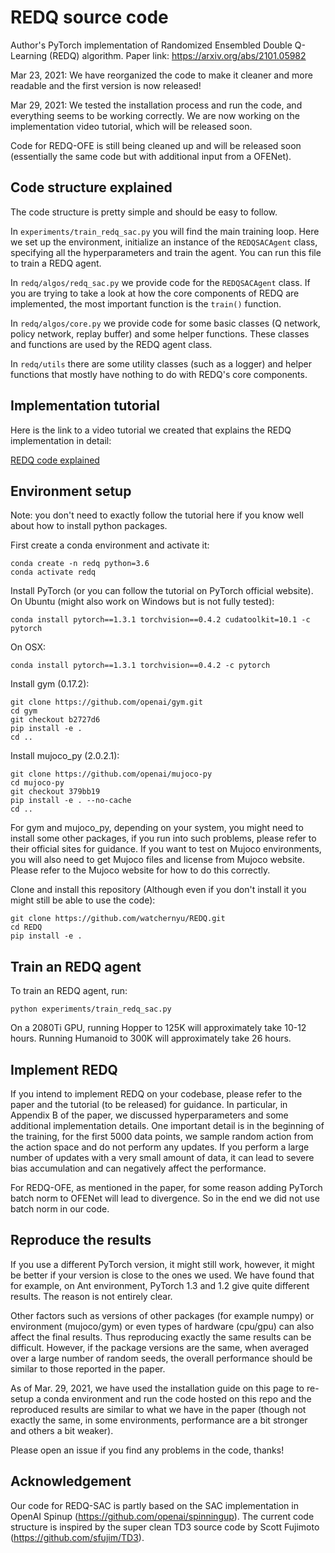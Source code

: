 # REDQ source code
Author's PyTorch implementation of Randomized Ensembled Double Q-Learning (REDQ) algorithm. Paper link: https://arxiv.org/abs/2101.05982

Mar 23, 2021: We have reorganized the code to make it cleaner and more readable and the first version is now released! 

Mar 29, 2021: We tested the installation process and run the code, and everything seems to be working correctly. We are now working on the implementation video tutorial, which will be released soon. 

Code for REDQ-OFE is still being cleaned up and will be released soon (essentially the same code but with additional input from a OFENet). 

## Code structure explained
The code structure is pretty simple and should be easy to follow. 

In `experiments/train_redq_sac.py` you will find the main training loop. Here we set up the environment, initialize an instance of the `REDQSACAgent` class, specifying all the hyperparameters and train the agent. You can run this file to train a REDQ agent. 

In `redq/algos/redq_sac.py` we provide code for the `REDQSACAgent` class. If you are trying to take a look at how the core components of REDQ are implemented, the most important function is the `train()` function. 

In `redq/algos/core.py` we provide code for some basic classes (Q network, policy network, replay buffer) and some helper functions. These classes and functions are used by the REDQ agent class. 

In `redq/utils` there are some utility classes (such as a logger) and helper functions that mostly have nothing to do with REDQ's core components. 

## Implementation tutorial
Here is the link to a video tutorial we created that explains the REDQ implementation in detail: 

[REDQ code explained](https://drive.google.com/file/d/1ZUuDK6KUqAGJFaqsM5ITZ_ZyRvThaRn_/view?usp=sharing)

## Environment setup
Note: you don't need to exactly follow the tutorial here if you know well about how to install python packages. 

First create a conda environment and activate it:
```
conda create -n redq python=3.6
conda activate redq 
```

Install PyTorch (or you can follow the tutorial on PyTorch official website).
On Ubuntu (might also work on Windows but is not fully tested):
```
conda install pytorch==1.3.1 torchvision==0.4.2 cudatoolkit=10.1 -c pytorch
```
On OSX:
```
conda install pytorch==1.3.1 torchvision==0.4.2 -c pytorch
```

Install gym (0.17.2):
```
git clone https://github.com/openai/gym.git
cd gym
git checkout b2727d6
pip install -e .
cd ..
```

Install mujoco_py (2.0.2.1): 
```
git clone https://github.com/openai/mujoco-py
cd mujoco-py
git checkout 379bb19
pip install -e . --no-cache
cd ..
```

For gym and mujoco_py, depending on your system, you might need to install some other packages, if you run into such problems, please refer to their official sites for guidance. 
If you want to test on Mujoco environments, you will also need to get Mujoco files and license from Mujoco website. Please refer to the Mujoco website for how to do this correctly. 

Clone and install this repository (Although even if you don't install it you might still be able to use the code): 
```
git clone https://github.com/watchernyu/REDQ.git
cd REDQ
pip install -e .
```

## Train an REDQ agent
To train an REDQ agent, run:
```
python experiments/train_redq_sac.py
```
On a 2080Ti GPU, running Hopper to 125K will approximately take 10-12 hours. Running Humanoid to 300K will approximately take 26 hours. 

## Implement REDQ
If you intend to implement REDQ on your codebase, please refer to the paper and the tutorial (to be released) for guidance. In particular, in Appendix B of the paper, we discussed hyperparameters and some additional implementation details. One important detail is in the beginning of the training, for the first 5000 data points, we sample random action from the action space and do not perform any updates. If you perform a large number of updates with a very small amount of data, it can lead to severe bias accumulation and can negatively affect the performance. 

For REDQ-OFE, as mentioned in the paper, for some reason adding PyTorch batch norm to OFENet will lead to divergence. So in the end we did not use batch norm in our code. 

## Reproduce the results
If you use a different PyTorch version, it might still work, however, it might be better if your version is close to the ones we used. We have found that for example, on Ant environment, PyTorch 1.3 and 1.2 give quite different results. The reason is not entirely clear. 

Other factors such as versions of other packages (for example numpy) or environment (mujoco/gym) or even types of hardware (cpu/gpu) can also affect the final results. Thus reproducing exactly the same results can be difficult. However, if the package versions are the same, when averaged over a large number of random seeds, the overall performance should be similar to those reported in the paper. 

As of Mar. 29, 2021, we have used the installation guide on this page to re-setup a conda environment and run the code hosted on this repo and the reproduced results are similar to what we have in the paper (though not exactly the same, in some environments, performance are a bit stronger and others a bit weaker). 

Please open an issue if you find any problems in the code, thanks! 

## Acknowledgement

Our code for REDQ-SAC is partly based on the SAC implementation in OpenAI Spinup (https://github.com/openai/spinningup). The current code structure is inspired by the super clean TD3 source code by Scott Fujimoto (https://github.com/sfujim/TD3). 

